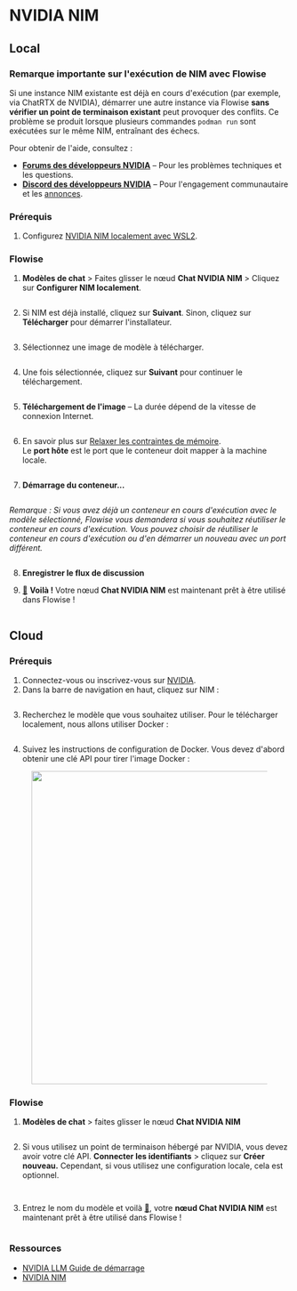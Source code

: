 # NVIDIA NIM

## Local

### Remarque importante sur l'exécution de NIM avec Flowise

Si une instance NIM existante est déjà en cours d'exécution (par exemple, via ChatRTX de NVIDIA), démarrer une autre instance via Flowise **sans vérifier un point de terminaison existant** peut provoquer des conflits. Ce problème se produit lorsque plusieurs commandes `podman run` sont exécutées sur le même NIM, entraînant des échecs.

Pour obtenir de l'aide, consultez :

- **[Forums des développeurs NVIDIA](https://forums.developer.nvidia.com/)** – Pour les problèmes techniques et les questions.
- **[Discord des développeurs NVIDIA](https://discord.gg/nvidiadeveloper)** – Pour l'engagement communautaire et les [annonces](https://discord.com/channels/1019361803752456192/1340013505834647572).

### Prérequis

1. Configurez [NVIDIA NIM localement avec WSL2](https://docs.nvidia.com/nim/wsl2/1.0.0/getting-started.html).

### Flowise

1. **Modèles de chat** > Faites glisser le nœud **Chat NVIDIA NIM** > Cliquez sur **Configurer NIM localement**.

<figure><img src="../../../.gitbook/assets/nvidia-nim-local-1.png" alt=""><figcaption></figcaption></figure>

2. Si NIM est déjà installé, cliquez sur **Suivant**. Sinon, cliquez sur **Télécharger** pour démarrer l'installateur.

<figure><img src="../../../.gitbook/assets/nvidia-nim-local-2.png" alt=""><figcaption></figcaption></figure>

3. Sélectionnez une image de modèle à télécharger.

<figure><img src="../../../.gitbook/assets/nvidia-nim-local-3.png" alt=""><figcaption></figcaption></figure>

4. Une fois sélectionnée, cliquez sur **Suivant** pour continuer le téléchargement.

<figure><img src="../../../.gitbook/assets/nvidia-nim-local-4.png" alt=""><figcaption></figcaption></figure>

5. **Téléchargement de l'image** – La durée dépend de la vitesse de connexion Internet.

<figure><img src="../../../.gitbook/assets/nvidia-nim-local-5.png" alt=""><figcaption></figcaption></figure>

6. En savoir plus sur [Relaxer les contraintes de mémoire](https://docs.nvidia.com/nim/large-language-models/1.7.0/configuration.html#environment-variables).  
   Le **port hôte** est le port que le conteneur doit mapper à la machine locale.

<figure><img src="../../../.gitbook/assets/nvidia-nim-local-6.png" alt=""><figcaption></figcaption></figure>

7. **Démarrage du conteneur...**

<figure><img src="../../../.gitbook/assets/nvidia-nim-local-7.png" alt=""><figcaption></figcaption></figure>

_Remarque : Si vous avez déjà un conteneur en cours d'exécution avec le modèle sélectionné, Flowise vous demandera si vous souhaitez réutiliser le conteneur en cours d'exécution. Vous pouvez choisir de réutiliser le conteneur en cours d'exécution ou d'en démarrer un nouveau avec un port différent._

<figure><img src="../../../.gitbook/assets/nvidia-nim-container-exists.png" alt=""><figcaption></figcaption></figure>

8. **Enregistrer le flux de discussion**

9. [🎉](https://emojipedia.org/party-popper/) **Voilà !** Votre nœud **Chat NVIDIA NIM** est maintenant prêt à être utilisé dans Flowise !

<figure><img src="../../../.gitbook/assets/nvidia-nim-local-8.png" alt=""><figcaption></figcaption></figure>

## Cloud

### Prérequis

1. Connectez-vous ou inscrivez-vous sur [NVIDIA](https://build.nvidia.com/).
2. Dans la barre de navigation en haut, cliquez sur NIM :

<figure><img src="../../../.gitbook/assets/image (247).png" alt=""><figcaption></figcaption></figure>

3. Recherchez le modèle que vous souhaitez utiliser. Pour le télécharger localement, nous allons utiliser Docker :

<figure><img src="../../../.gitbook/assets/image (248).png" alt=""><figcaption></figcaption></figure>

4. Suivez les instructions de configuration de Docker. Vous devez d'abord obtenir une clé API pour tirer l'image Docker :

<figure><img src="../../../.gitbook/assets/image (249).png" alt="" width="563"><figcaption></figcaption></figure>

### Flowise

1. **Modèles de chat** > faites glisser le nœud **Chat NVIDIA NIM**

<figure><img src="../../../.gitbook/assets/image (250).png" alt=""><figcaption></figcaption></figure>

2. Si vous utilisez un point de terminaison hébergé par NVIDIA, vous devez avoir votre clé API. **Connecter les identifiants** > cliquez sur **Créer nouveau.** Cependant, si vous utilisez une configuration locale, cela est optionnel.

<div align="left"><figure><img src="../../../.gitbook/assets/image (251).png" alt=""><figcaption></figcaption></figure> <figure><img src="../../../.gitbook/assets/Screenshot 2024-12-23 180712.png" alt=""><figcaption></figcaption></figure></div>

3. Entrez le nom du modèle et voilà [🎉](https://emojipedia.org/party-popper/), votre **nœud Chat NVIDIA NIM** est maintenant prêt à être utilisé dans Flowise !

<figure><img src="../../../.gitbook/assets/image (252).png" alt=""><figcaption></figcaption></figure>

### Ressources

- [NVIDIA LLM Guide de démarrage](https://docs.nvidia.com/nim/large-language-models/latest/getting-started.html)
- [NVIDIA NIM](https://build.nvidia.com/microsoft/phi-3-mini-4k?snippet_tab=Docker)